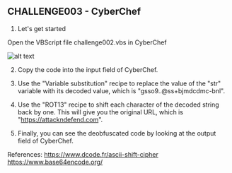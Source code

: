 
## CHALLENGE003 - CyberChef

1. Let's get started 

Open the VBScript file challenge002.vbs in CyberChef

![alt text](https://github.com/ATTACKnDEFEND/Deobfuscation-Challenges/blob/main/challenge003/solution/images/C3-S1-1.png)

2. Copy the code into the input field of CyberChef.

3. Use the "Variable substitution" recipe to replace the value of the "str" variable with its decoded value, which is "gsso9..@ss+bjmdcdmc-bnl".

4. Use the "ROT13" recipe to shift each character of the decoded string back by one. This will give you the original URL, which is "https://attackndefend.com".

5. Finally, you can see the deobfuscated code by looking at the output field of CyberChef.

References:
https://www.dcode.fr/ascii-shift-cipher
https://www.base64encode.org/

